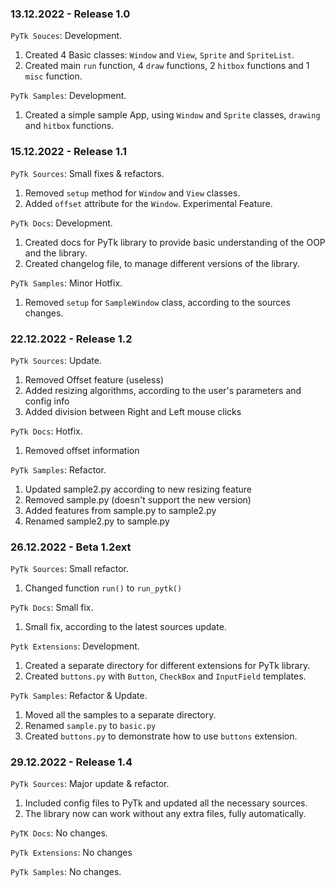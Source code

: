 ### 13.12.2022 - Release 1.0
``PyTk Souces``: Development.
1. Created 4 Basic classes: ``Window`` and ``View``, ``Sprite`` and ``SpriteList``.
2. Created main ``run`` function, 4 ``draw`` functions, 2 ``hitbox`` functions and 1 ``misc`` function.

``PyTk Samples``: Development.
1. Created a simple sample App, using ``Window`` and ``Sprite`` classes, ``drawing`` and ``hitbox`` functions.


### 15.12.2022 - Release 1.1
``PyTk Sources``: Small fixes & refactors.

1. Removed ``setup`` method for ``Window`` and ``View`` classes.
2. Added ``offset`` attribute for the ``Window``. Experimental Feature. 


``PyTk Docs``: Development.
1. Created docs for PyTk library to provide basic understanding of the OOP and the library.
2. Created changelog file, to manage different versions of the library.


``PyTk Samples``: Minor Hotfix.
1. Removed ``setup`` for ``SampleWindow`` class, according to the sources changes.


### 22.12.2022 - Release 1.2
``PyTk Sources``: Update.
1. Removed Offset feature (useless)
2. Added resizing algorithms, according to the user's parameters and config info
3. Added division between Right and Left mouse clicks

``PyTk Docs``: Hotfix.
1. Removed offset information

``PyTk Samples``: Refactor.
1. Updated sample2.py according to new resizing feature
2. Removed sample.py (doesn't support the new version)
3. Added features from sample.py to sample2.py
4. Renamed sample2.py to sample.py


### 26.12.2022 - Beta 1.2ext
``PyTk Sources``: Small refactor.
1. Changed function ``run()`` to ``run_pytk()``

``PyTk Docs``: Small fix.
1. Small fix, according to the latest sources update.

``Pytk Extensions``: Development.
1. Created a separate directory for different extensions for PyTk library.
2. Created ``buttons.py`` with ``Button``, ``CheckBox`` and ``InputField`` templates.

``PyTk Samples``: Refactor & Update.
1. Moved all the samples to a separate directory.
2. Renamed ``sample.py`` to ``basic.py``
3. Created ``buttons.py`` to demonstrate how to use ``buttons`` extension.


### 29.12.2022 - Release 1.4
``PyTk Sources``: Major update & refactor.
1. Included config files to PyTk and updated all the necessary sources.
2. The library now can work without any extra files, fully automatically.

``PyTK Docs``: No changes.

``PyTk Extensions``: No changes

``PyTk Samples``: No changes.